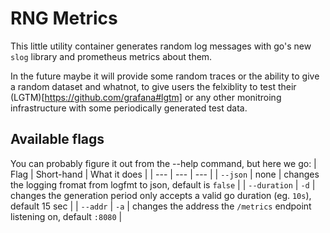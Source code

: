 # RNG Metrics

This little utility container generates random log messages with go's new `slog` library and prometheus metrics about them.

In the future maybe it will provide some random traces or the ability to give a random dataset and whatnot, to give users the felxiblity to test their (LGTM)[https://github.com/grafana#lgtm] or any other monitroing infrastructure with some periodically generated test data.

## Available flags

You can probably figure it out from the --help command, but here we go:
| Flag | Short-hand | What it does |
| --- | --- | --- |
| `--json` | none | changes the logging fromat from logfmt to json, default is `false` |
| `--duration` | `-d` | changes the generation period only accepts a valid go duration (eg. `10s`), default 15 sec |
| `--addr` | `-a` | changes the address the `/metrics` endpoint listening on, default `:8080` |
